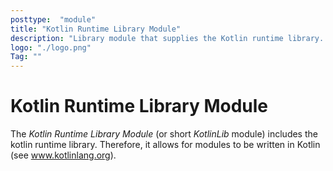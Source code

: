 ```yaml
---
posttype:  "module"  
title: "Kotlin Runtime Library Module"
description: "Library module that supplies the Kotlin runtime library. See www.kotlinlang.org for more information."
logo: "./logo.png"
Tag: ""
---
```

# Kotlin Runtime Library Module

The *Kotlin Runtime Library Module* (or short *KotlinLib* module) includes the kotlin runtime library. Therefore, it allows
for modules to be written in Kotlin (see www.kotlinlang.org).
